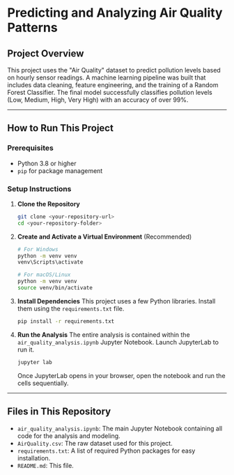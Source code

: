 # Predicting and Analyzing Air Quality Patterns

## Project Overview
This project uses the "Air Quality" dataset to predict pollution levels based on hourly sensor readings. A machine learning pipeline was built that includes data cleaning, feature engineering, and the training of a Random Forest Classifier. The final model successfully classifies pollution levels (Low, Medium, High, Very High) with an accuracy of over 99%.

---

## How to Run This Project

### Prerequisites
- Python 3.8 or higher
- `pip` for package management

### Setup Instructions

1.  **Clone the Repository**
    ```bash
    git clone <your-repository-url>
    cd <your-repository-folder>
    ```

2.  **Create and Activate a Virtual Environment** (Recommended)
    ```bash
    # For Windows
    python -m venv venv
    venv\Scripts\activate

    # For macOS/Linux
    python -m venv venv
    source venv/bin/activate
    ```

3.  **Install Dependencies**
    This project uses a few Python libraries. Install them using the `requirements.txt` file.
    ```bash
    pip install -r requirements.txt
    ```

4.  **Run the Analysis**
    The entire analysis is contained within the `air_quality_analysis.ipynb` Jupyter Notebook. Launch JupyterLab to run it.
    ```bash
    jupyter lab
    ```
    Once JupyterLab opens in your browser, open the notebook and run the cells sequentially.

---

## Files in This Repository
- `air_quality_analysis.ipynb`: The main Jupyter Notebook containing all code for the analysis and modeling.
- `AirQuality.csv`: The raw dataset used for this project.
- `requirements.txt`: A list of required Python packages for easy installation.
- `README.md`: This file.